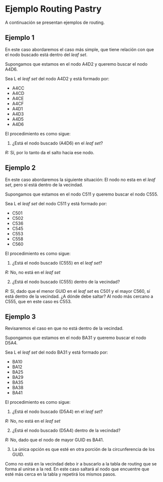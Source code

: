 # Ejemplo Routing Pastry

A continuación se presentan ejemplos de routing.

## Ejemplo 1

En este caso abordaremos el caso más simple, que tiene relación con que el nodo buscado está dentro del *leaf set*.

Supongamos que estamos en el nodo A4D2 y queremo buscar el nodo A4D6.

Sea L el *leaf set* del nodo A4D2 y está formado por:

* A4CC
* A4CD
* A4CE
* A4CF
* A4D1
* A4D3
* A4D5
* A4D6

El procedimiento es como sigue:

1. ¿Está el nodo buscado (A4D6) en el *leaf set*?

*R:* Sí, por lo tanto da el salto hacia ese nodo.


## Ejemplo 2

En este caso abordaremos la siguiente situación: El nodo no esta en el *leaf set*, pero sí está dentro de la vecindad.

Supongamos que estamos en el nodo C511 y queremo buscar el nodo C555.

Sea L el *leaf set* del nodo C511 y está formado por:

* C501
* C502
* C536
* C545 
* C553
* C558
* C560

El procedimiento es como sigue:

1. ¿Está el nodo buscado (C555) en el *leaf set*?

*R:* No, no está en el *leaf set*

2. ¿Está el nodo buscado (C555) dentro de la vecindad?

*R:* Sí, dado que el menor GUID en el *leaf set* es C501 y el mayor C560, sí está dentro de la vecindad. ¿A dónde debe saltar? Al nodo más cercano a C555, que en este caso es C553.

## Ejemplo 3

Revisaremos el caso en que no está dentro de la vecindad.

Supongamos que estamos en el nodo BA31 y queremo buscar el nodo D5A4.

Sea L el *leaf set* del nodo BA31 y está formado por:

* BA10
* BA12
* BA25
* BA29 
* BA35
* BA38
* BA41

El procedimiento es como sigue:

1. ¿Está el nodo buscado (D5A4) en el *leaf set*?

*R:* No, no está en el *leaf set*

2. ¿Está el nodo buscado (D5A4) dentro de la vecindad?

*R:* No, dado que el nodo de mayor GUID es BA41.

3. La única opción es que esté en otra porción de la circunferencia de los GUID.

Como no está en la vecindad debo ir a buscarlo a la tabla de routing que se forma al unirse a la red. En este caso saltará al nodo que encuentre que esté más cerca en la tabla y repetirá los mismos pasos.

